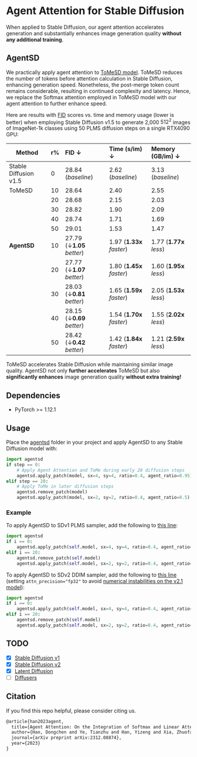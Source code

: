 # Agent Attention for Stable Diffusion

When applied to Stable Diffusion, our agent attention accelerates generation and substantially enhances image generation quality **without any additional training**.


## AgentSD
We practically apply agent attention to [ToMeSD model](https://github.com/dbolya/tomesd). ToMeSD reduces the number of tokens before attention calculation in Stable Diffusion, enhancing generation speed. Nonetheless, the post-merge token count remains considerable, resulting in continued complexity and latency. Hence, we replace the Softmax attention employed in ToMeSD model with our agent attention to further enhance speed. 

Here are results with [FID](https://github.com/mseitzer/pytorch-fid) scores vs. time and memory usage (lower is better) when employing Stable Diffusion v1.5 to generate 2,000 $512^2$ images of ImageNet-1k classes using 50 PLMS diffusion steps on a single RTX4090 GPU:

| Method                | r%   | FID ↓                      | Time (s/im) ↓             | Memory (GB/im) ↓        |
| --------------------- | ---- | :------------------------- | :------------------------ | :---------------------- |
| Stable Diffusion v1.5 | 0    | 28.84 (_baseline_)         | 2.62 (_baseline_)         | 3.13 (_baseline_)       |
| ToMeSD                | 10   | 28.64                      | 2.40                      | 2.55                    |
|                       | 20   | 28.68                      | 2.15                      | 2.03                    |
|                       | 30   | 28.82                      | 1.90                      | 2.09                    |
|                       | 40   | 28.74                      | 1.71                      | 1.69                    |
|                       | 50   | 29.01                      | 1.53                      | 1.47 |
| **AgentSD**           | 10   | 27.79 (↓**1.05** _better_) | 1.97 (**1.33x** _faster_) | 1.77 (**1.77x** _less_) |
|                       | 20   | 27.77 (↓**1.07** _better_) | 1.80 (**1.45x** _faster_) | 1.60 (**1.95x** _less_) |
|                       | 30   | 28.03 (↓**0.81** _better_) | 1.65 (**1.59x** _faster_) | 2.05 (**1.53x** _less_) |
|                       | 40   | 28.15 (↓**0.69** _better_) | 1.54 (**1.70x** _faster_) | 1.55 (**2.02x** _less_) |
|                       | 50   | 28.42 (↓**0.42** _better_) | 1.42 (**1.84x** _faster_) | 1.21 (**2.59x** _less_) |

ToMeSD accelerates Stable Diffusion while maintaining similar image quality. AgentSD not only **further accelerates** ToMeSD but also **significantly enhances** image generation quality **without extra training!**

## Dependencies

- PyTorch >= 1.12.1


## Usage
Place the [agentsd](./) folder in your project and apply AgentSD to any Stable Diffusion model with:
```py
import agentsd
if step == 0:
    # Apply Agent Attention and ToMe during early 20 diffusion steps
    agentsd.apply_patch(model, sx=4, sy=4, ratio=0.4, agent_ratio=0.95)
elif step == 20:
    # Apply ToMe in later diffusion steps
    agentsd.remove_patch(model)
    agentsd.apply_patch(model, sx=2, sy=2, ratio=0.4, agent_ratio=0.5)
```
### Example
To apply AgentSD to SDv1 PLMS sampler, add the following to [this line](https://github.com/runwayml/stable-diffusion/blob/08ab4d326c96854026c4eb3454cd3b02109ee982/ldm/models/diffusion/plms.py#L143):
```py
import agentsd
if i == 0:
    agentsd.apply_patch(self.model, sx=4, sy=4, ratio=0.4, agent_ratio=0.95)
elif i == 20:
    agentsd.remove_patch(self.model)
    agentsd.apply_patch(self.model, sx=2, sy=2, ratio=0.4, agent_ratio=0.5)
```
To apply AgentSD to SDv2 DDIM sampler, add the following to [this line](https://github.com/Stability-AI/stablediffusion/blob/cf1d67a6fd5ea1aa600c4df58e5b47da45f6bdbf/ldm/models/diffusion/ddim.py#L152) (setting ``attn_precision="fp32"`` to avoid [numerical instabilities on the v2.1 model](https://github.com/Stability-AI/stablediffusion/tree/main?tab=readme-ov-file#news)):

```py
import agentsd
if i == 0:
    agentsd.apply_patch(self.model, sx=4, sy=4, ratio=0.4, agent_ratio=0.95, attn_precision="fp32")
elif i == 20:
    agentsd.remove_patch(self.model)
    agentsd.apply_patch(self.model, sx=2, sy=2, ratio=0.4, agent_ratio=0.5, attn_precision="fp32")
```

## TODO

 - [x] [Stable Diffusion v1](https://github.com/runwayml/stable-diffusion)
 - [x] [Stable Diffusion v2](https://github.com/Stability-AI/stablediffusion)
 - [x] [Latent Diffusion](https://github.com/CompVis/latent-diffusion)
 - [ ] [Diffusers](https://github.com/huggingface/diffusers)

## Citation

If you find this repo helpful, please consider citing us.

```latex
@article{han2023agent,
  title={Agent Attention: On the Integration of Softmax and Linear Attention},
  author={Han, Dongchen and Ye, Tianzhu and Han, Yizeng and Xia, Zhuofan and Song, Shiji and Huang, Gao},
  journal={arXiv preprint arXiv:2312.08874},
  year={2023}
}
```
